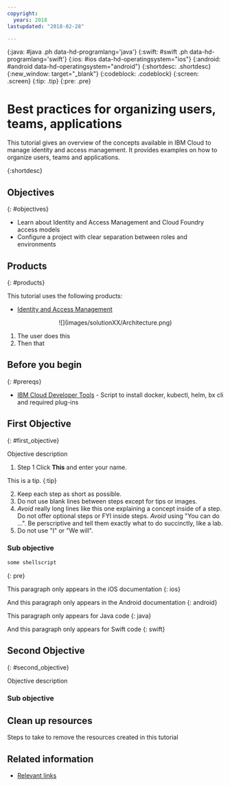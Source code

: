 ```yaml
---
copyright:
  years: 2018
lastupdated: "2018-02-28"

---
```


{:java: #java .ph data-hd-programlang='java'}
{:swift: #swift .ph data-hd-programlang='swift'}
{:ios: #ios data-hd-operatingsystem="ios"}
{:android: #android data-hd-operatingsystem="android"}
{:shortdesc: .shortdesc}
{:new_window: target="_blank"}
{:codeblock: .codeblock}
{:screen: .screen}
{:tip: .tip}
{:pre: .pre}

# Best practices for organizing users, teams, applications

This tutorial gives an overview of the concepts available in IBM Cloud to manage identity and access management. It provides examples on how to organize users, teams and applications.

{:shortdesc}

## Objectives
{: #objectives}

* Learn about Identity and Access Management and Cloud Foundry access models
* Configure a project with clear separation between roles and environments

## Products
{: #products}

This tutorial uses the following products:
* [Identity and Access Management](https://console.bluemix.net/docs/iam/index.html)

<p style="text-align: center;">
![](images/solutionXX/Architecture.png)
</p>

1. The user does this
2. Then that

## Before you begin
{: #prereqs}

* [IBM Cloud Developer Tools](https://github.com/IBM-Cloud/ibm-cloud-developer-tools) - Script to install docker, kubectl, helm, bx cli and required plug-ins

## First Objective
{: #first_objective}

Objective description

1. Step 1 Click **This** and enter your name.

  This is a tip.
  {:tip}

2. Keep each step as short as possible.
3. Do not use blank lines between steps except for tips or images.
4. *Avoid* really long lines like this one explaining a concept inside of a step. Do not offer optional steps or FYI inside steps. *Avoid* using "You can do ...". Be perscriptive and tell them exactly what to do succinctly, like a lab.
5. Do not use "I" or "We will". 

### Sub objective

   ```bash
   some shellscript
   ```
   {: pre}


This paragraph only appears in the iOS documentation
{: ios}

And this paragraph only appears in the Android documentation
{: android}

This paragraph only appears for Java code
{: java}

And this paragraph only appears for Swift code
{: swift}


## Second Objective
{: #second_objective}

Objective description

### Sub objective

## Clean up resources

Steps to take to remove the resources created in this tutorial

## Related information

* [Relevant links](https://blah)
